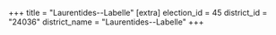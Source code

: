 +++
title = "Laurentides--Labelle"
[extra]
election_id = 45
district_id = "24036"
district_name = "Laurentides--Labelle"
+++
